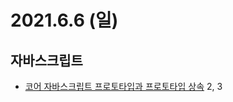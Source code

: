 # 2021.6.6 (일)

## 자바스크립트

- [코어 자바스크립트 프로토타입과 프로토타입 상속](https://ko.javascript.info/object-properties) 2, 3

